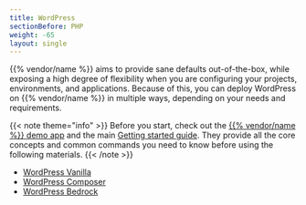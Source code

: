 ```yaml
---
title: WordPress
sectionBefore: PHP
weight: -65
layout: single
---
```


{{% vendor/name %}} aims to provide sane defaults out-of-the-box, while exposing a high degree of flexibility when you are configuring your projects, environments, and applications.
Because of this, you can deploy WordPress on {{% vendor/name %}} in multiple ways, depending on your needs and requirements.

{{< note theme="info" >}}
Before you start, check out the [{{% vendor/name %}} demo app](https://console.upsun.com/projects/create-project) and the main [Getting started guide](/get-started/here).
They provide all the core concepts and common commands you need to know before using the following materials.
{{< /note >}}

 - [WordPress Vanilla](./vanilla.md)
 - [WordPress Composer](./composer.md)
 - [WordPress Bedrock](./bedrock.md)
